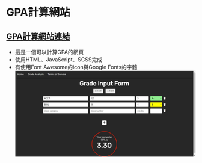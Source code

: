 # GPA計算網站
## <a href="https://joanyu14.github.io/Project-Calculate-GPA/" target="blank">GPA計算網站連結</a>
- 這是一個可以計算GPA的網頁
- 使用HTML、JavaScript、SCSS完成
- 有使用Font Awesome的icon與Google Fonts的字體
![網站圖片1](/img1.jpg)
